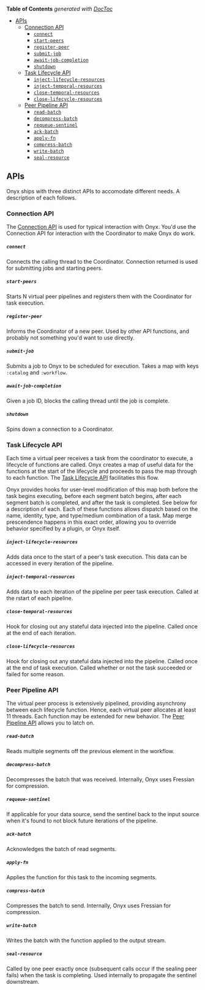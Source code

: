 <!-- START doctoc generated TOC please keep comment here to allow auto update -->
<!-- DON'T EDIT THIS SECTION, INSTEAD RE-RUN doctoc TO UPDATE -->
**Table of Contents**  *generated with [DocToc](http://doctoc.herokuapp.com/)*

- [APIs](#apis)
  - [Connection API](#connection-api)
      - [`connect`](#connect)
      - [`start-peers`](#start-peers)
      - [`register-peer`](#register-peer)
      - [`submit-job`](#submit-job)
      - [`await-job-completion`](#await-job-completion)
      - [`shutdown`](#shutdown)
  - [Task Lifecycle API](#task-lifecycle-api)
      - [`inject-lifecycle-resources`](#inject-lifecycle-resources)
      - [`inject-temporal-resources`](#inject-temporal-resources)
      - [`close-temporal-resources`](#close-temporal-resources)
      - [`close-lifecycle-resources`](#close-lifecycle-resources)
  - [Peer Pipeline API](#peer-pipeline-api)
      - [`read-batch`](#read-batch)
      - [`decompress-batch`](#decompress-batch)
      - [`requeue-sentinel`](#requeue-sentinel)
      - [`ack-batch`](#ack-batch)
      - [`apply-fn`](#apply-fn)
      - [`compress-batch`](#compress-batch)
      - [`write-batch`](#write-batch)
      - [`seal-resource`](#seal-resource)

<!-- END doctoc generated TOC please keep comment here to allow auto update -->

## APIs

Onyx ships with three distinct APIs to accomodate different needs. A description of each follows.

### Connection API

The [Connection API](https://github.com/MichaelDrogalis/onyx/blob/0.3.x/src/onyx/api.clj) is used for typical interaction with Onyx. You'd use the Connection API for interaction with the Coordinator to make Onyx do work.

##### `connect`

Connects the calling thread to the Coordinator. Connection returned is used for submitting jobs and starting peers.

##### `start-peers`

Starts N virtual peer pipelines and registers them with the Coordinator for task execution.

##### `register-peer`

Informs the Coordinator of a new peer. Used by other API functions, and probably not something you'd want to use directly.

##### `submit-job`

Submits a job to Onyx to be scheduled for execution. Takes a map with keys `:catalog` and `:workflow`.

##### `await-job-completion`

Given a job ID, blocks the calling thread until the job is complete.

##### `shutdown`

Spins down a connection to a Coordinator.

### Task Lifecycle API

Each time a virtual peer receives a task from the coordinator to execute, a lifecycle of functions are called. Onyx creates a map of useful data for the functions at the start of the lifecycle and proceeds to pass the map through to each function. The [Task Lifecycle API](https://github.com/MichaelDrogalis/onyx/blob/0.3.x/src/onyx/peer/task_lifecycle_extensions.clj) facilitaties this flow.

Onyx provides hooks for user-level modification of this map both before the task begins executing, before each segment batch begins, after each segment batch is completed, and after the task is completed. See below for a description of each. Each of these functions allows dispatch based on the name, identity, type, and type/medium combination of a task. Map merge prescendence happens in this exact order, allowing you to override behavior specified by a plugin, or Onyx itself.

##### `inject-lifecycle-resources`

Adds data once to the start of a peer's task execution. This data can be accessed in every iteration of the pipeline.

##### `inject-temporal-resources`

Adds data to each iteration of the pipeline per peer task execution. Called at the rstart of each pipeline.

##### `close-temporal-resources`

Hook for closing out any stateful data injected into the pipeline. Called once at the end of each iteration.

##### `close-lifecycle-resources`

Hook for closing out any stateful data injected into the pipeline. Called once at the end of task execution. Called whether or not the task succeeded or failed for some reason.

### Peer Pipeline API

The virtual peer process is extensively pipelined, providing asynchrony between each lifecycle function. Hence, each virtual peer allocates at least 11 threads. Each function may be extended for new behavior. The [Peer Pipeline API](https://github.com/MichaelDrogalis/onyx/blob/0.3.x/src/onyx/peer/pipeline_extensions.clj) allows you to latch on.

##### `read-batch`

Reads multiple segments off the previous element in the workflow.

##### `decompress-batch`

Decompresses the batch that was received. Internally, Onyx uses Fressian for compression.

##### `requeue-sentinel`

If applicable for your data source, send the sentinel back to the input source when it's found to not block future iterations of the pipeline.

##### `ack-batch`

Acknowledges the batch of read segments.

##### `apply-fn`

Applies the function for this task to the incoming segments.

##### `compress-batch`

Compresses the batch to send. Internally, Onyx uses Fressian for compression.

##### `write-batch`

Writes the batch with the function applied to the output stream.

##### `seal-resource`

Called by one peer exactly once (subsequent calls occur if the sealing peer fails) when the task is completing. Used internally to propagate the sentinel downstream.

